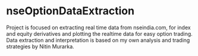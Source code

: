 # nseOptionDataExtraction
Project is focused on extracting real time data from nseindia.com, for index and equity derivatives and plotting the realtime data for easy option trading.  Data extraction and interpretation is based on my own analysis and trading strategies by Nitin Murarka. 
